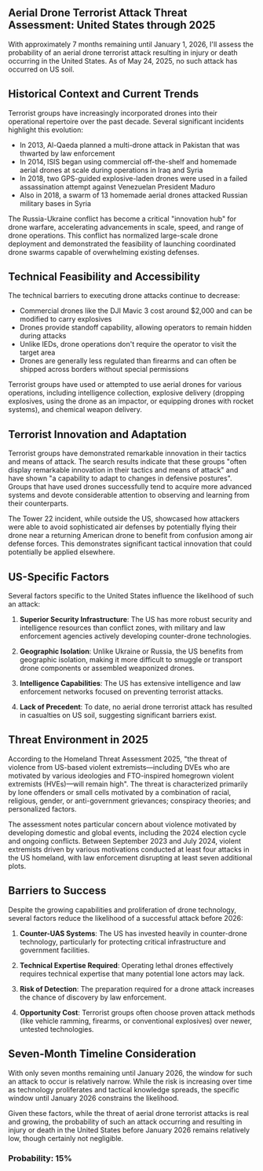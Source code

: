 ## Aerial Drone Terrorist Attack Threat Assessment: United States through 2025

With approximately 7 months remaining until January 1, 2026, I'll assess the probability of an aerial drone terrorist attack resulting in injury or death occurring in the United States. As of May 24, 2025, no such attack has occurred on US soil.

## Historical Context and Current Trends

Terrorist groups have increasingly incorporated drones into their operational repertoire over the past decade. Several significant incidents highlight this evolution:

- In 2013, Al-Qaeda planned a multi-drone attack in Pakistan that was thwarted by law enforcement
- In 2014, ISIS began using commercial off-the-shelf and homemade aerial drones at scale during operations in Iraq and Syria
- In 2018, two GPS-guided explosive-laden drones were used in a failed assassination attempt against Venezuelan President Maduro
- Also in 2018, a swarm of 13 homemade aerial drones attacked Russian military bases in Syria

The Russia-Ukraine conflict has become a critical "innovation hub" for drone warfare, accelerating advancements in scale, speed, and range of drone operations. This conflict has normalized large-scale drone deployment and demonstrated the feasibility of launching coordinated drone swarms capable of overwhelming existing defenses.

## Technical Feasibility and Accessibility

The technical barriers to executing drone attacks continue to decrease:

- Commercial drones like the DJI Mavic 3 cost around $2,000 and can be modified to carry explosives
- Drones provide standoff capability, allowing operators to remain hidden during attacks
- Unlike IEDs, drone operations don't require the operator to visit the target area
- Drones are generally less regulated than firearms and can often be shipped across borders without special permissions

Terrorist groups have used or attempted to use aerial drones for various operations, including intelligence collection, explosive delivery (dropping explosives, using the drone as an impactor, or equipping drones with rocket systems), and chemical weapon delivery.

## Terrorist Innovation and Adaptation

Terrorist groups have demonstrated remarkable innovation in their tactics and means of attack. The search results indicate that these groups "often display remarkable innovation in their tactics and means of attack" and have shown "a capability to adapt to changes in defensive postures". Groups that have used drones successfully tend to acquire more advanced systems and devote considerable attention to observing and learning from their counterparts.

The Tower 22 incident, while outside the US, showcased how attackers were able to avoid sophisticated air defenses by potentially flying their drone near a returning American drone to benefit from confusion among air defense forces. This demonstrates significant tactical innovation that could potentially be applied elsewhere.

## US-Specific Factors

Several factors specific to the United States influence the likelihood of such an attack:

1. **Superior Security Infrastructure**: The US has more robust security and intelligence resources than conflict zones, with military and law enforcement agencies actively developing counter-drone technologies.

2. **Geographic Isolation**: Unlike Ukraine or Russia, the US benefits from geographic isolation, making it more difficult to smuggle or transport drone components or assembled weaponized drones.

3. **Intelligence Capabilities**: The US has extensive intelligence and law enforcement networks focused on preventing terrorist attacks.

4. **Lack of Precedent**: To date, no aerial drone terrorist attack has resulted in casualties on US soil, suggesting significant barriers exist.

## Threat Environment in 2025

According to the Homeland Threat Assessment 2025, "the threat of violence from US-based violent extremists—including DVEs who are motivated by various ideologies and FTO-inspired homegrown violent extremists (HVEs)—will remain high". The threat is characterized primarily by lone offenders or small cells motivated by a combination of racial, religious, gender, or anti-government grievances; conspiracy theories; and personalized factors.

The assessment notes particular concern about violence motivated by developing domestic and global events, including the 2024 election cycle and ongoing conflicts. Between September 2023 and July 2024, violent extremists driven by various motivations conducted at least four attacks in the US homeland, with law enforcement disrupting at least seven additional plots.

## Barriers to Success

Despite the growing capabilities and proliferation of drone technology, several factors reduce the likelihood of a successful attack before 2026:

1. **Counter-UAS Systems**: The US has invested heavily in counter-drone technology, particularly for protecting critical infrastructure and government facilities.

2. **Technical Expertise Required**: Operating lethal drones effectively requires technical expertise that many potential lone actors may lack.

3. **Risk of Detection**: The preparation required for a drone attack increases the chance of discovery by law enforcement.

4. **Opportunity Cost**: Terrorist groups often choose proven attack methods (like vehicle ramming, firearms, or conventional explosives) over newer, untested technologies.

## Seven-Month Timeline Consideration

With only seven months remaining until January 2026, the window for such an attack to occur is relatively narrow. While the risk is increasing over time as technology proliferates and tactical knowledge spreads, the specific window until January 2026 constrains the likelihood.

Given these factors, while the threat of aerial drone terrorist attacks is real and growing, the probability of such an attack occurring and resulting in injury or death in the United States before January 2026 remains relatively low, though certainly not negligible.

### Probability: 15%